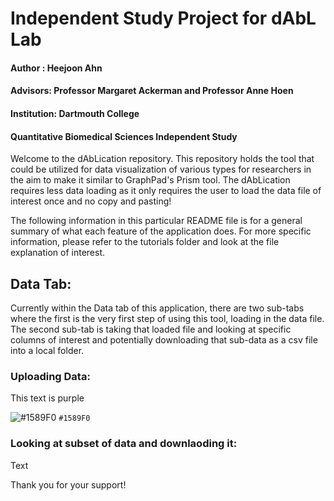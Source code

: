 # Independent Study Project for dAbL Lab
#### Author : Heejoon Ahn
#### Advisors: Professor Margaret Ackerman and Professor Anne Hoen
#### Institution: Dartmouth College
#### Quantitative Biomedical Sciences Independent Study

Welcome to the dAbLication repository. This repository holds the tool that could be utilized for data visualization of various types for researchers in the aim to make it similar to GraphPad's Prism tool. The dAbLication requires less data loading as it only requires the user to load the data file of interest once and no copy and pasting! 

The following information in this particular README file is for a general summary of what each feature of the application does. For more specific information, please refer to the tutorials folder and look at the file explanation of interest. 

## Data Tab:

Currently within the Data tab of this application, there are two sub-tabs where the first is the very first step of using this tool, loading in the data file. The second sub-tab is taking that loaded file and looking at specific columns of interest and potentially downloading that sub-data as a csv file into a local folder.

### Uploading Data:

<div class="text-purple">
  This text is purple
</div>

![#1589F0](https://via.placeholder.com/15/1589F0/000000?text=+) `#1589F0`

### Looking at subset of data and downlaoding it:

Text

Thank you for your support!
